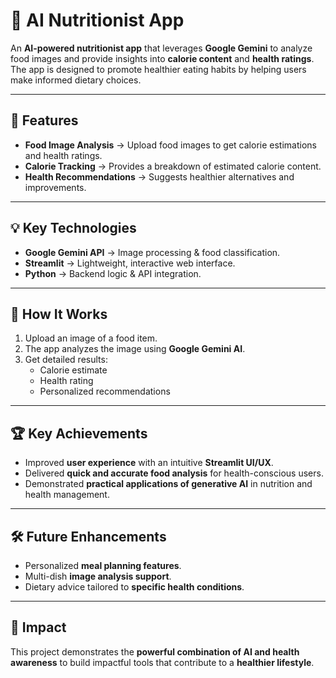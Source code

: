 # 🥗 AI Nutritionist App  

An **AI-powered nutritionist app** that leverages **Google Gemini** to analyze food images and provide insights into **calorie content** and **health ratings**. The app is designed to promote healthier eating habits by helping users make informed dietary choices.  

---

## 🚀 Features  
- **Food Image Analysis** → Upload food images to get calorie estimations and health ratings.  
- **Calorie Tracking** → Provides a breakdown of estimated calorie content.  
- **Health Recommendations** → Suggests healthier alternatives and improvements.  

---

## 💡 Key Technologies  
- **Google Gemini API** → Image processing & food classification.  
- **Streamlit** → Lightweight, interactive web interface.  
- **Python** → Backend logic & API integration.  

---

## 📌 How It Works  
1. Upload an image of a food item.  
2. The app analyzes the image using **Google Gemini AI**.  
3. Get detailed results:  
   - Calorie estimate  
   - Health rating  
   - Personalized recommendations  

---

## 🏆 Key Achievements  
- Improved **user experience** with an intuitive **Streamlit UI/UX**.  
- Delivered **quick and accurate food analysis** for health-conscious users.  
- Demonstrated **practical applications of generative AI** in nutrition and health management.  

---

## 🛠️ Future Enhancements  
- Personalized **meal planning features**.  
- Multi-dish **image analysis support**.  
- Dietary advice tailored to **specific health conditions**.  

---

## 🌱 Impact  
This project demonstrates the **powerful combination of AI and health awareness** to build impactful tools that contribute to a **healthier lifestyle**.  
